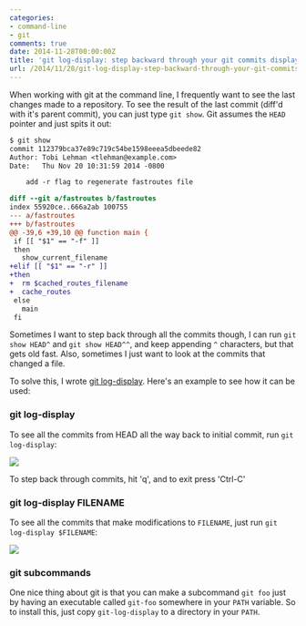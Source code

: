 ```yaml
---
categories:
- command-line
- git
comments: true
date: 2014-11-28T00:00:00Z
title: 'git log-display: step backward through your git commits displaying diffs'
url: /2014/11/28/git-log-display-step-backward-through-your-git-commits-displaying-diffs/
---
```


When working with git at the command line, I frequently want to see the last changes made to a repository. To see the result of the last commit (diff'd with it's parent commit), you can just type `git show`. Git assumes the `HEAD` pointer and just spits it out:

``` diff
$ git show
commit 112379bca37e89c719c54be1598eeea5dbeede82
Author: Tobi Lehman <tlehman@example.com>
Date:   Thu Nov 20 10:31:59 2014 -0800

    add -r flag to regenerate fastroutes file

diff --git a/fastroutes b/fastroutes
index 55920ce..666a2ab 100755
--- a/fastroutes
+++ b/fastroutes
@@ -39,6 +39,10 @@ function main {
 if [[ "$1" == "-f" ]]
 then
   show_current_filename
+elif [[ "$1" == "-r" ]]
+then
+  rm $cached_routes_filename
+  cache_routes
 else
   main
 fi
```

Sometimes I want to step back through all the commits though, I can run `git show HEAD^` and `git show HEAD^^`, and keep appending `^` characters, but that gets old fast. Also, sometimes I just want to look at the commits that changed a file.

To solve this, I wrote [git log-display](https://github.com/tlehman/bin/blob/master/git-log-display). Here's an example to see how it can be used:

### git log-display

To see all the commits from HEAD all the way back to initial commit, run `git log-display`:

<img src="/images/blogimg/git-log-display.gif">

To step back through commits, hit 'q', and to exit press 'Ctrl-C'

### git log-display FILENAME

To see all the commits that make modifications to `FILENAME`, just run `git log-display $FILENAME`:

<img src="/images/blogimg/git-log-display-filename.gif">

### git subcommands

One nice thing about git is that you can make a subcommand `git foo` just by having an executable called `git-foo` somewhere in your `PATH` variable. So to install this, just copy `git-log-display` to a directory in your `PATH`. 


